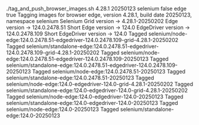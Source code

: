 ./tag_and_push_browser_images.sh 4.28.1 20250123 selenium false edge true
Tagging images for browser edge, version 4.28.1, build date 20250123, namespace selenium
Selenium Grid version -> 4.28.1-20250202
Edge version -> 124.0.2478.51
Short Edge version -> 124.0
EdgeDriver version -> 124.0.2478.109
Short EdgeDriver version -> 124.0
Tagged selenium/node-edge:124.0.2478.51-edgedriver-124.0.2478.109-grid-4.28.1-20250202
Tagged selenium/standalone-edge:124.0.2478.51-edgedriver-124.0.2478.109-grid-4.28.1-20250202
Tagged selenium/node-edge:124.0.2478.51-edgedriver-124.0.2478.109-20250123
Tagged selenium/standalone-edge:124.0.2478.51-edgedriver-124.0.2478.109-20250123
Tagged selenium/node-edge:124.0.2478.51-20250123
Tagged selenium/standalone-edge:124.0.2478.51-20250123
Tagged selenium/node-edge:124.0-edgedriver-124.0-grid-4.28.1-20250202
Tagged selenium/standalone-edge:124.0-edgedriver-124.0-grid-4.28.1-20250202
Tagged selenium/node-edge:124.0-edgedriver-124.0-20250123
Tagged selenium/standalone-edge:124.0-edgedriver-124.0-20250123
Tagged selenium/node-edge:124.0-20250123
Tagged selenium/standalone-edge:124.0-20250123
